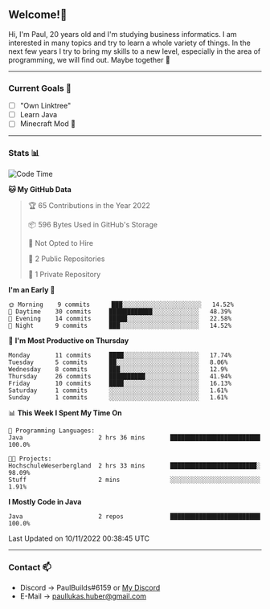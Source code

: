 ## Welcome!👋

Hi, I'm Paul, 20 years old and I'm studying business informatics. I am interested in many topics and try to learn a whole variety of things. In the next few years I try to bring my skills to a new level, especially in the area of programming, we will find out.
Maybe together 🤙

---
### Current Goals 🥅

- [ ] "Own Linktree"
- [ ] Learn Java
- [ ] Minecraft Mod 👀

---
### Stats 📊

<!--START_SECTION:waka-->
![Code Time](http://img.shields.io/badge/Code%20Time-40%20hrs%2039%20mins-blue)

**🐱 My GitHub Data** 

> 🏆 65 Contributions in the Year 2022
 > 
> 📦 596 Bytes Used in GitHub's Storage 
 > 
> 🚫 Not Opted to Hire
 > 
> 📜 2 Public Repositories 
 > 
> 🔑 1 Private Repository 
 > 
**I'm an Early 🐤** 

```text
🌞 Morning    9 commits      ███░░░░░░░░░░░░░░░░░░░░░░   14.52% 
🌆 Daytime    30 commits     ████████████░░░░░░░░░░░░░   48.39% 
🌃 Evening    14 commits     █████░░░░░░░░░░░░░░░░░░░░   22.58% 
🌙 Night      9 commits      ███░░░░░░░░░░░░░░░░░░░░░░   14.52%

```
📅 **I'm Most Productive on Thursday** 

```text
Monday       11 commits     ████░░░░░░░░░░░░░░░░░░░░░   17.74% 
Tuesday      5 commits      ██░░░░░░░░░░░░░░░░░░░░░░░   8.06% 
Wednesday    8 commits      ███░░░░░░░░░░░░░░░░░░░░░░   12.9% 
Thursday     26 commits     ██████████░░░░░░░░░░░░░░░   41.94% 
Friday       10 commits     ████░░░░░░░░░░░░░░░░░░░░░   16.13% 
Saturday     1 commits      ░░░░░░░░░░░░░░░░░░░░░░░░░   1.61% 
Sunday       1 commits      ░░░░░░░░░░░░░░░░░░░░░░░░░   1.61%

```


📊 **This Week I Spent My Time On** 

```text
💬 Programming Languages: 
Java                     2 hrs 36 mins       █████████████████████████   100.0%

🐱‍💻 Projects: 
HochschuleWeserbergland  2 hrs 33 mins       ████████████████████████░   98.09% 
Stuff                    2 mins              ░░░░░░░░░░░░░░░░░░░░░░░░░   1.91%

```

**I Mostly Code in Java** 

```text
Java                     2 repos             █████████████████████████   100.0%

```



 Last Updated on 10/11/2022 00:38:45 UTC
<!--END_SECTION:waka-->

---
### Contact 📫

* Discord -> PaulBuilds#6159 or [My Discord](https://discord.gg/7kq6UnB)
* E-Mail -> paullukas.huber@gmail.com

